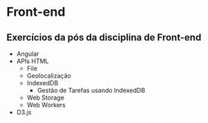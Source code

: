 # Front-end
## Exercícios da pós da disciplina de Front-end

* Angular
* APIs HTML
  * File
  * Geolocalização
  * IndexedDB
    * Gestão de Tarefas usando IndexedDB
  * Web Storage
  * Web Workers
* D3.js
